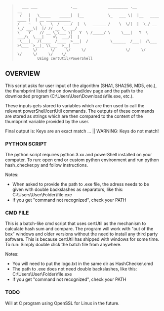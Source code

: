 >```
>   ___ ___               .__              _________ .__                   __
>  /   |   \_____    _____|  |__           \_   ___ \|  |__   ____   ____ |  | __ ___________
>/    ~    \__  \  /  ___/  |  \   ______ /    \  \/|  |  \_/ __ \_/ ___\|  |/ // __ \_  __/ 
>\    Y    // __ \_\___ \|   Y  \ /_____/ \     \___|   Y  \  ___/\  \___|    <\  ___/|  | 
>  \___|_  /(____  /____  >___|  /          \______  /___|  /\___  >\___  >__|_ \\___  >__|
>        \/      \/     \/     \/                  \/     \/     \/     \/     \/    \/
>          Using certUtil/PowerShell
>```

## OVERVIEW

This script asks for user input of the algorithm (SHA1, SHA256, MD5, etc.), the thumbprint listed the 
on download/dev page and the path to the downloaded program (C:\\Users\User\Downloads\file.exe, etc.).

These inputs gets stored to variables which are then used to call the relevant powerShell/certUtil commands.
The outputs of these commands are stored as strings which are then compared to the content of the thumbprint 
variable provided by the user.

Final output is:
Keys are an exact match ... || WARNING: Keys do not match! 


### PYTHON SCRIPT

The python script requires python 3.xx and powerShell installed on your computer.
To run: open cmd or custom python environment and run python hash_checker.py and follow instructions.

Notes:
- When asked to provide the path to .exe file, the adress needs to be given with double backslashes as separators,
  like this: C:\\Users\\User\\Folder\\file.exe
- If you get "command not recognized", check your PATH
 

### CMD FILE

This is a batch-like cmd script that uses certUtil as the mechanism to calculate hash sum and compare.
The program will work with "out of the box" windows and older versions without the need to install any third party
software. This is because certUtil has shipped with windows for some time.
To run: Simply double click the batch file from anywhere.

Notes:
- You will need to put the logo.txt in the same dir as HashChecker.cmd
- The path to .exe does not need double backslashes, 
  like this: C:\\Users\User\Folder\file.exe
- If you get "command not recognized", check your PATH


### TODO
Will at C program using OpenSSL for Linux in the future.
